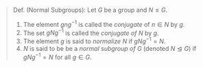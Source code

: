 > Def. (Normal Subgroups): Let $G$ be a group and $N \leq G$. 
> 	1. The element $gng^{-1}$ is called the *conjugate* of $n \in N$ by $g$. 
> 	2. The set $gNg^{-1}$ is called the *conjugate of $N$* by $g$. 
> 	3. The element $g$ is said to *normalize* $N$ if $gNg^{-1} = N$. 
> 	4. $N$ is said to be be a *normal subgroup of $G$* (denoted $N \trianglelefteq G$) if $gNg^{-1} = N$ for all $g \in G$. 
